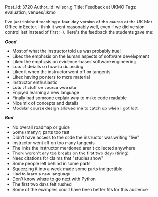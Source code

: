 Post_Id: 3720
Author_Id: wilson.g
Title: Feedback at UKMO
Tags: evaluation, venues/ukmo

<p>I've just finished teaching a four-day version of the course at the UK Met Office in Exeter. I think it went reasonably well, even if we did version control last instead of first :-). Here's the feedback the students gave me:</p>
<p><strong><em>Good</em></strong></p>
<ul>
<li>Most of what the instructor told us was probably true!</li>
<li>Liked the emphasis on the human aspects of software development</li>
<li>Liked the emphasis on evidence-based software engineering</li>
<li>Lots of details on how to <em>do</em> testing</li>
<li>Liked it when the instructor went off on tangents</li>
<li>Liked having pointers to more material</li>
<li>Instructor enthusiastic</li>
<li>Lots of stuff on course web site</li>
<li>Enjoyed learning a new language</li>
<li>Finally had someone explain <em>why</em> to make code readable</li>
<li>Nice mix of concepts and details</li>
<li>Modular course design allowed me to catch up when I got lost</li>
</ul>
<p><strong><em>Bad</em></strong></p>
<ul>
<li>No overall roadmap or guide</li>
<li>Some (many?) parts too fast</li>
<li>Didn't have access to the code the instructor was writing "live"</li>
<li>Instructor went off on too many tangents</li>
<li>The links the instructor mentioned aren't collected anywhere</li>
<li>There weren't any tea breaks on the first two days (tiring)</li>
<li>Need citations for claims that "studies show"</li>
<li>Some people left behind in some parts</li>
<li>Squeezing it into a week made some parts indigestible</li>
<li>Had to learn a new language</li>
<li>Don't know where to go next with Python</li>
<li>The first two days felt rushed</li>
<li>Some of the examples could have been better fits for this audience</li>
</ul>
